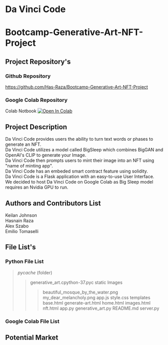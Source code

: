 # Da Vinci Code

# Bootcamp-Generative-Art-NFT-Project

## Project Repository's

### Github Repository
https://github.com/Has-Raza/Bootcamp-Generative-Art-NFT-Project

### Google Colab Repository
Colab Notbook [![Open In Colab][colab-badge]][colab-notebook]

[colab-notebook]: <https://colab.research.google.com/drive/1MFi3fBpyzNIqqVGW0KqtVehyaGXmhrPU#scrollTo=y1PgJ0j4DeQN?usp=sharing>
[colab-badge]: <https://colab.research.google.com/assets/colab-badge.svg>

## Project Description 
Da Vinci Code provides users the ability to turn text words or phases to generate an NFT.  
Da Vinci Code utilizes a model called BigSleep which combines BigGAN and OpenAI's CLIP to generate your Image.  
Da Vinci Code then prompts users to mint their image into an NFT using "name of minting app".  
Da Vinci Code has an embeded smart contract feature using solidity.  
Da Vinci Code is a Flask application with an easy-to-use User Interface.  
We decided to host Da Vinci Code on Google Colab as Big Sleep model requires an Nvidia GPU to run.  

## Authors and Contributors List
Keilan Johnson  
Hasnain Raza  
Alex Szabo  
Emilio Tomaselli  

## File List's

### Python File List 
> _pycache_ (folder)  
>> generative_art.cpython-37.pyc
> static
>> Images
>>> beautiful_mosque_by_the_water.png
>>> my_dear_melancholy.png
> app.js
> style.css
> templates
>> base.html
>> generate-art.html
>> home.html
>> images.html
>> nft.html
> app.py
> generative_art.py
> README.md
> server.py

### Google Colab File List


## Potential Market







